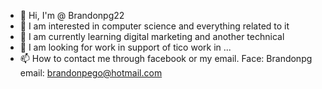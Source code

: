 - 👋 Hi, I'm @ Brandonpg22
- 👀 I am interested in computer science and everything related to it
- 🌱 I am currently learning digital marketing and another technical
- 💞️ I am looking for work in support of tico work in ...
- 📫 How to contact me through facebook or my email. Face: Brandonpg
email: brandonpego@hotmail.com


